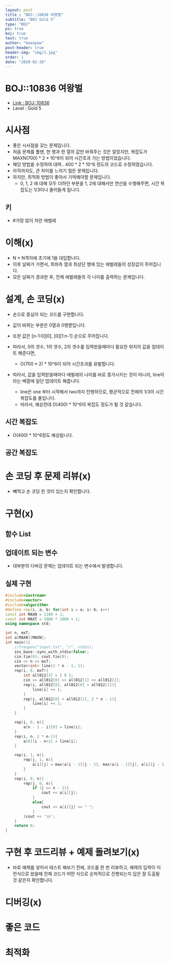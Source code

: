 ```yaml
---
layout: post
title : "BOJ::10836 여왕벌"
subtitle: "BOJ Gold 5"
type: "BOJ"
ps: true
boj: true
text: true
author: "beenpow"
post-header: true
header-img: "img/1.jpg"
order: 1
date: "2020-02-28"
---
```


# BOJ::10836 여왕벌
- [Link : BOJ::10836](https://www.acmicpc.net/problem/10836)
- Level : Gold 5

# 시사점
- 좋은 시사점을 갖는 문제입니다.
- 처음 문제를 풀땐, 한 행과 한 열의 값만 바꿔주는 것은 알았지만, 복잡도가 MAXN(700) * 2 * 10^6이
  되어 시간초과 가는 방법이었습니다.
- 해당 방법을 수정하여 대략.. 400 * 2 * 10^6 정도의 코드로 수정하였습니다.
- 아직까지도, 큰 차이를 느끼기 힘든 문제입니다.
- 하지만, 최적화 방법이 좋아서 기억해야할 문제입니다.
  - 0, 1, 2 에 대해 모두 더하던 부분을 1, 2에 대해서만 연산을 수행해주면, 시간 복잡도는 1/3이나
    줄어들게 됩니다.

## 키
- #가장 많이 자란 애벌레

# 이해(x)
- N * N격자에 초기에 1을 대입합니다.
- 이후 날짜가 가면서, 최좌측 열과 최상단 행에 있는 애벌레들의 성장값이 주어집니다.
- 모든 날짜가 경과한 후, 전체 애벌레들의 각 나이를 출력하는 문제입니다.


# 설계, 손 코딩(x)
- 손으로 중심이 되는 코드를 구현합니다.
- 값이 바뀌는 부분은 0열과 0행뿐입니다.
- 또한 값은 [n-1:0][0], [0][1:n-1] 순으로 주어집니다.
- 따라서, 0의 갯수, 1의 갯수, 2의 갯수를 입력받을때마다 필요한 위치의 값을 업데이트 해준다면,
  - O(700 * 2) * 10^6이 되어 시간초과를 유발합니다.

- 따라서, 값을 입력받을때마다 애벌레의 나이를 바로 증가시키는 것이 아니라, line이라는 배열에 일단
  업데이트 해줍니다.
  - line은 one 부터 시작해서 two까지 진행하므로, 평균적으로 전체의 1/3의 시간 복잡도를 줄입니다.
  - 따라서, 예상컨데 O(400) * 10^6의 복잡도 정도가 될 것 같습니다. 

## 시간 복잡도
- O(400) * 10^6정도 예상됩니다.

## 공간 복잡도

# 손 코딩 후 문제 리뷰(x)
- 빼먹고 손 코딩 한 것이 있는지 확인합니다.

# 구현(x)

## 함수 List 

## 업데이트 되는 변수
- 대부분의 디버깅 문제는 업데이트 되는 변수에서 발생합니다.

## 실제 구현 

```cpp
#include<iostream>
#include<vector>
#include<algorithm>
#define rep(i, a, b) for(int i = a; i< b; i++)
const int MAXN = 1100 + 1;
const int MAXT = 1000 * 1000 + 1;
using namespace std;

int n, mxT;
int a[MAXN][MAXN];
int main(){
    //freopen("input.txt", "r", stdin);
    ios_base::sync_with_stdio(false);
    cin.tie(0); cout.tie(0);
    cin >> n >> mxT;
    vector<int> line(2 * n - 1, 1);
    rep(i, 0, mxT){
        int all012[3] = { 0 };
        cin >> all012[0] >> all012[1] >> all012[2];
        rep(i, all012[0], all012[0] + all012[1]){
            line[i] += 1;
        }
        rep(i, all012[0] + all012[1], 2 * n - 1){
            line[i] += 2;
        }
    }

    rep(i, 0, n){
        a[n - 1 - i][0] = line[i];
    }
    rep(i, n, 2 * n-1){
        a[0][i - n+1] = line[i];
    }

    rep(i, 1, n){
        rep(j, 1, n){
            a[i][j] = max(a[i - 1][j - 1], max(a[i - 1][j], a[i][j - 1]));
        }
    }
    rep(i, 0, n){
        rep(j, 0, n){
            if (j == n - 1){
                cout << a[i][j];
            }
            else{
                cout << a[i][j] << " ";
            }
        }cout << '\n';
    }
    return 0;
}
```

# 구현 후 코드리뷰 + 예제 돌려보기(x)
- 바로 예제를 넣어서 테스트 해보기 전에, 코드를 한 번 리뷰하고, 예제의 입력이 이런식으로 왔을때
  전체 코드가 어떤 식으로 순차적으로 진행되는지 답은 잘 도출될 것 같은지 확인합니다.

# 디버깅(x)

# 좋은 코드

# 최적화

